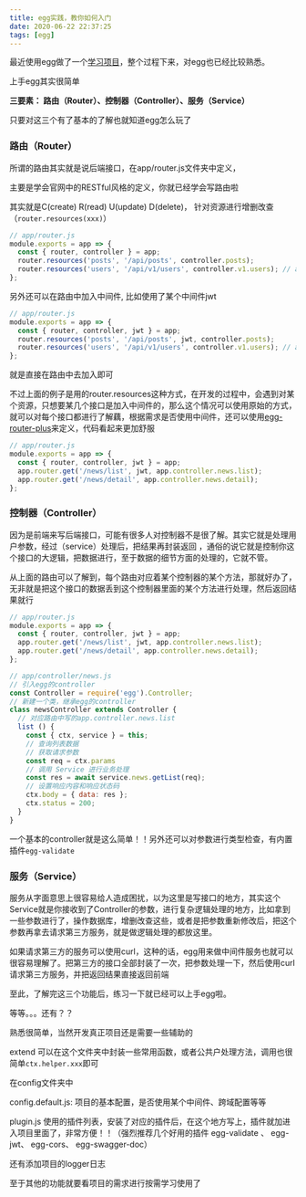 ```yaml
---
title: egg实践，教你如何入门
date: 2020-06-22 22:37:25
tags: [egg]
---
```


最近使用egg做了一个[学习项目](https://github.com/LwcReber/bookLink)，整个过程下来，对egg也已经比较熟悉。

上手egg其实很简单

**三要素： 路由（Router）、控制器（Controller）、服务（Service）**
<!--truncate-->
只要对这三个有了基本的了解也就知道egg怎么玩了



### 路由（Router）

所谓的路由其实就是说后端接口，在app/router.js文件夹中定义，

主要是学会官网中的RESTful风格的定义，你就已经学会写路由啦

其实就是C(create) R(read)  U(update) D(delete)， 针对资源进行增删改查（`router.resources(xxx)`）

```javascript
// app/router.js
module.exports = app => {
  const { router, controller } = app;
  router.resources('posts', '/api/posts', controller.posts);
  router.resources('users', '/api/v1/users', controller.v1.users); // app/controller/v1/users.js
};
```

另外还可以在路由中加入中间件, 比如使用了某个中间件jwt



```javascript
// app/router.js
module.exports = app => {
  const { router, controller, jwt } = app;
  router.resources('posts', '/api/posts', jwt, controller.posts);
  router.resources('users', '/api/v1/users', controller.v1.users); // app/controller/v1/users.js
};
```

就是直接在路由中去加入即可

不过上面的例子是用的router.resources这种方式，在开发的过程中，会遇到对某个资源，只想要某几个接口是加入中间件的，那么这个情况可以使用原始的方式，就可以对每个接口都进行了解藕，根据需求是否使用中间件，还可以使用[egg-router-plus](https://github.com/eggjs/egg-router-plus)来定义，代码看起来更加舒服

```javascript
// app/router.js
module.exports = app => {
  const { router, controller, jwt } = app;
  app.router.get('/news/list', jwt, app.controller.news.list);
  app.router.get('/news/detail', app.controller.news.detail);
};
```

### 控制器（Controller）

因为是前端来写后端接口，可能有很多人对控制器不是很了解。其实它就是处理用户参数，经过（service）处理后，把结果再封装返回
，通俗的说它就是控制你这个接口的大逻辑，把数据进行，至于数据的细节方面的处理的，它就不管。

从上面的路由可以了解到，每个路由对应着某个控制器的某个方法，那就好办了，无非就是把这个接口的数据丢到这个控制器里面的某个方法进行处理，然后返回结果就行

```javascript
// app/router.js
module.exports = app => {
  const { router, controller, jwt } = app;
  app.router.get('/news/list', jwt, app.controller.news.list);
  app.router.get('/news/detail', app.controller.news.detail);
};

// app/controller/news.js
// 引入egg的controller
const Controller = require('egg').Controller;
// 新建一个类，继承egg的controller
class newsController extends Controller {
  // 对应路由中写的app.controller.news.list
  list () {
    const { ctx, service } = this;
    // 查询列表数据
    // 获取请求参数
    const req = ctx.params
    // 调用 Service 进行业务处理
    const res = await service.news.getList(req);
    // 设置响应内容和响应状态码
    ctx.body = { data: res };
    ctx.status = 200;
  }
}
```

一个基本的controller就是这么简单！！另外还可以对参数进行类型检查，有内置插件`egg-validate`

### 服务（Service）

服务从字面意思上很容易给人造成困扰，以为这里是写接口的地方，其实这个Service就是你接收到了Controller的参数，进行复杂逻辑处理的地方，比如拿到一些参数进行了，操作数据库，增删改查这些，或者是把参数重新修改后，把这个参数再拿去请求第三方服务，就是做逻辑处理的都放这里。

如果请求第三方的服务可以使用curl，这种的话，egg用来做中间件服务也就可以很容易理解了。把第三方的接口全部封装了一次，把参数处理一下，然后使用curl请求第三方服务，并把返回结果直接返回前端



至此，了解完这三个功能后，练习一下就已经可以上手egg啦。



等等。。。还有？？

熟悉很简单，当然开发真正项目还是需要一些辅助的

extend 可以在这个文件夹中封装一些常用函数，或者公共户处理方法，调用也很简单`ctx.helper.xxx`即可

在config文件夹中

config.default.js: 项目的基本配置，是否使用某个中间件、跨域配置等等

plugin.js 使用的插件列表，安装了对应的插件后，在这个地方写上，插件就加进入项目里面了，非常方便！！（强烈推荐几个好用的插件 egg-validate 、 egg-jwt、 egg-cors、 egg-swagger-doc）

还有添加项目的logger日志

至于其他的功能就要看项目的需求进行按需学习使用了
